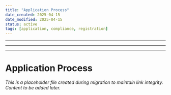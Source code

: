 ```yaml
---
title: "Application Process"
date_created: 2025-04-15
date_modified: 2025-04-15
status: active
tags: [application, compliance, registration]
---
```


---

---

---

# Application Process

*This is a placeholder file created during migration to maintain link integrity. Content to be added later.*

